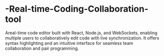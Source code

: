 # -Real-time-Coding-Collaboration-tool
 Areal-time code editor built with React, Node.js, and WebSockets, enabling multiple users to collaboratively edit  code with live synchronization. It offers syntax highlighting and an intuitive interface for seamless team  collaboration and pair programming.
